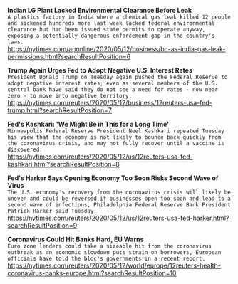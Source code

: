 **Indian LG Plant Lacked Environmental Clearance Before Leak**\
`A plastics factory in India where a chemical gas leak killed 12 people and sickened hundreds more last week lacked federal environmental clearance but had been issued state permits to operate anyway, exposing a potentially dangerous enforcement gap in the country's laws.`\
https://nytimes.com/aponline/2020/05/12/business/bc-as-india-gas-leak-permissions.html?searchResultPosition=6

**Trump Again Urges Fed to Adopt Negative U.S. Interest Rates**\
`President Donald Trump on Tuesday again pushed the Federal Reserve to adopt negative interest rates, even as several members of the U.S. central bank have said they do not see a need for rates - now near zero - to move into negative territory.`\
https://nytimes.com/reuters/2020/05/12/business/12reuters-usa-fed-trump.html?searchResultPosition=7

**Fed's Kashkari: 'We Might Be in This for a Long Time'**\
`Minneapolis Federal Reserve President Neel Kashkari repeated Tuesday his view that the economy is not likely to bounce back quickly from the coronavirus crisis, and may not fully recover until a vaccine is discovered. `\
https://nytimes.com/reuters/2020/05/12/us/12reuters-usa-fed-kashkari.html?searchResultPosition=8

**Fed's Harker Says Opening Economy Too Soon Risks Second Wave of Virus**\
`The U.S. economy's recovery from the coronavirus crisis will likely be uneven and could be reversed if businesses open too soon and lead to a second wave of infections, Philadelphia Federal Reserve Bank President Patrick Harker said Tuesday. `\
https://nytimes.com/reuters/2020/05/12/us/12reuters-usa-fed-harker.html?searchResultPosition=9

**Coronavirus Could Hit Banks Hard, EU Warns**\
`Euro zone lenders could take a sizeable hit from the coronavirus outbreak as an economic slowdown puts strain on borrowers, European officials have told the bloc's governments in a recent report.`\
https://nytimes.com/reuters/2020/05/12/world/europe/12reuters-health-coronavirus-banks-europe.html?searchResultPosition=10

